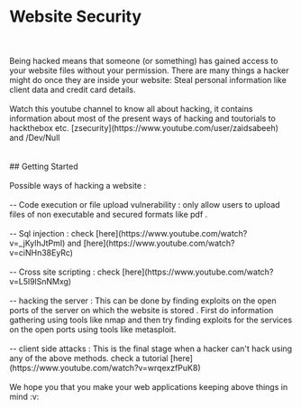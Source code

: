 # Website Security
<br>
<br>
Being hacked means that someone (or something) has gained access to your website files without your permission. There are many things a hacker might do once they are inside your website: Steal personal information like client data and credit card details.
<br><br>
Watch this youtube channel to know all about hacking, it contains information about most of the present ways of hacking and toutorials to hackthebox etc. [zsecurity](https://www.youtube.com/user/zaidsabeeh)  and  <a src="https://www.youtube.com/channel/UCGISJ8ZHkmIv1CaoHovK-Xw">/Dev/Null</a>
<br><br><br>
## Getting Started 
<br>
<br>
Possible ways of hacking a website :
<br><br>
-- Code execution or file upload vulnerability : only allow users to upload files of non executable and secured formats like pdf .
<br><br>
-- Sql injection : check [here](https://www.youtube.com/watch?v=_jKylhJtPmI) and [here](https://www.youtube.com/watch?v=ciNHn38EyRc)
<br><br>
-- Cross site scripting : check [here](https://www.youtube.com/watch?v=L5l9lSnNMxg)
<br><br>
-- hacking the server : This can be done by finding exploits on the open ports of the server on which the website is stored . First do information gathering using tools like nmap and then try finding exploits for the services on the open ports using tools like metasploit.
<br><br>
-- client side attacks : This is the final stage when a hacker can't hack using any of the above methods. check a tutorial [here](https://www.youtube.com/watch?v=wrqexzfPuK8)
<br><br>
We hope you that you make your web applications keeping above things in mind :v:
